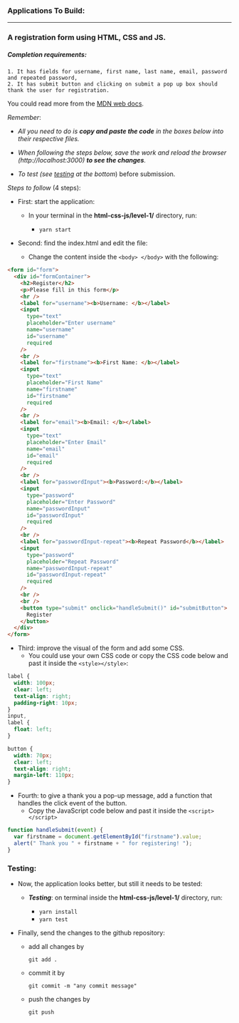 ### Applications To Build:

---

### A registration form using HTML, CSS and JS.

##### Completion requirements:

    1. It has fields for username, first name, last name, email, password and repeated password,
    2. It has submit button and clicking on submit a pop up box should thank the user for registration.

You could read more from the [MDN web docs](https://developer.mozilla.org/en-US/docs/Web/API/HTMLFormElement/submit_event).

_Remember_:

- _All you need to do is **copy and paste the code** in the boxes below into their respective files._

- _When following the steps below, save the work and reload the browser (http://localhost:3000) **to see the changes**._

- _To test (see [testing](#testing) at the bottom_) before submission.

_Steps to follow_ (4 steps):

- First: start the application:

  - In your terminal in the **html-css-js/level-1/** directory, run:

    - `yarn start`

- Second: find the index.html and edit the file:
  - Change the content inside the `<body> </body>` with the following:

```html
<form id="form">
  <div id="formContainer">
    <h2>Register</h2>
    <p>Please fill in this form</p>
    <hr />
    <label for="username"><b>Username: </b></label>
    <input
      type="text"
      placeholder="Enter username"
      name="username"
      id="username"
      required
    />
    <br />
    <label for="firstname"><b>First Name: </b></label>
    <input
      type="text"
      placeholder="First Name"
      name="firstname"
      id="firstname"
      required
    />
    <br />
    <label for="email"><b>Email: </b></label>
    <input
      type="text"
      placeholder="Enter Email"
      name="email"
      id="email"
      required
    />
    <br />
    <label for="passwordInput"><b>Password:</b></label>
    <input
      type="password"
      placeholder="Enter Password"
      name="passwordInput"
      id="passwordInput"
      required
    />
    <br />
    <label for="passwordInput-repeat"><b>Repeat Password</b></label>
    <input
      type="password"
      placeholder="Repeat Password"
      name="passwordInput-repeat"
      id="passwordInput-repeat"
      required
    />
    <br />
    <br />
    <button type="submit" onclick="handleSubmit()" id="submitButton">
      Register
    </button>
  </div>
</form>
```

- Third: improve the visual of the form and add some CSS.
  - You could use your own CSS code or copy the CSS code below and past it inside the `<style></style>`:

```css
label {
  width: 100px;
  clear: left;
  text-align: right;
  padding-right: 10px;
}
input,
label {
  float: left;
}

button {
  width: 70px;
  clear: left;
  text-align: right;
  margin-left: 110px;
}
```

- Fourth: to give a thank you a pop-up message, add a function that handles the click event of the button.
  - Copy the JavaScript code below and past it inside the `<script></script>`

```js
function handleSubmit(event) {
  var firstname = document.getElementById("firstname").value;
  alert(" Thank you " + firstname + " for registering! ");
}
```

### Testing:

- Now, the application looks better, but still it needs to be tested:

  - _**Testing**_: on terminal inside the **html-css-js/level-1/** directory, run:

    - `yarn install`
    - `yarn test`

- Finally, send the changes to the github repository:

  - add all changes by

    `git add .`

  - commit it by

    `git commit -m "any commit message"`

  - push the changes by

    `git push`
